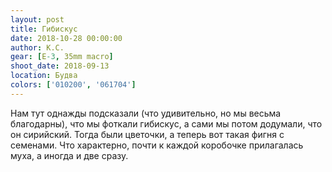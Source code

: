 ```yaml
---
layout: post
title: Гибискус
date: 2018-10-28 00:00:00
author: К.С.
gear: [E-3, 35mm macro]
shoot_date: 2018-09-13
location: Будва
colors: ['010200', '061704']
---
```

Нам тут однажды подсказали (что удивительно, но мы весьма благодарны), что мы фоткали гибискус, а сами мы потом додумали, что он сирийский. Тогда были цветочки, а теперь вот такая фигня с семенами. Что характерно, почти к каждой коробочке прилагалась муха, а иногда и две сразу.
